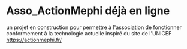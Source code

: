 # Asso_ActionMephi déjà en ligne
un projet en construction pour permettre à l'association de fonctionner conformement à la technologie actuelle
inspiré du site de l'UNICEF
https://actionmephi.fr/

